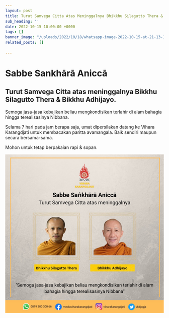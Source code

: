 ```yaml
---
layout: post
title: Turut Samvega Citta Atas Meninggalnya Bhikkhu Silagutto Thera & Bikku Adhijayo
sub_heading: ''
date: 2022-10-15 10:00:00 +0000
tags: []
banner_image: "/uploads/2022/10/18/whatsapp-image-2022-10-15-at-21-13-17.jpeg"
related_posts: []

---
```

# **Sabbe Sankhārā Aniccā**

## **Turut Samvega Citta atas meninggalnya Bikkhu Silagutto Thera & Bikkhu Adhijayo.**

Semoga jasa-jasa kebajikan beliau mengkondisikan terlahir di alam bahagia hingga terealisasinya Nibbana.

Selama 7 hari pada jam berapa saja, umat dipersilakan datang ke Vihara Karangdjati untuk membacakan paritta avamangala. Baik sendiri maupun secara bersama-sama.

Mohon untuk tetap berpakaian rapi & sopan.

![bikkhu silagutto thera & bikkhu abhijayo](/uploads/2022/10/18/whatsapp-image-2022-10-15-at-15-23-43.jpeg "samvega citta")